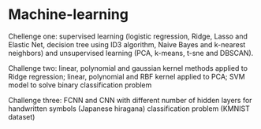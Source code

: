# Machine-learning

Chellenge one: supervised learning (logistic regression, Ridge, Lasso and Elastic Net, decision tree using ID3 algorithm, Naive Bayes and k-nearest neighbors) and unsupervised learning (PCA, k-means, t-sne and DBSCAN).

Challenge two: linear, polynomial and gaussian kernel methods applied to Ridge regression; linear, polynomial and RBF kernel applied to PCA; SVM model to solve binary classification problem

Challenge three: FCNN and CNN with different number of hidden layers for handwritten symbols (Japanese hiragana) classification problem (KMNIST dataset)
